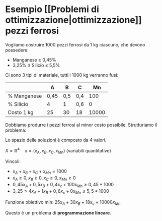 # Esempio [[Problemi di ottimizzazione|ottimizzazione]] pezzi ferrosi

Vogliamo costruire 1000 pezzi ferrosi da 1 kg ciascuno, che devono possedere:

- Manganese $≥$ 0,45%
- 3,25% $≤$ Silicio $≤$ 5,5%

Ci sono 3 tipi di materiale, tutti i 1000 kg verranno fusi:

|     | A   | B   | C   | Mn  |
| --- | --- | --- | --- | --- |
| % Manganese | 0,45 | 0,5 | 0,4 | 100 |
| % Silicio | 4   | 1   | 0,6 | 0   |
| Costo 1 kg | 25  | 30  | 18  | 10000 |

Dobbiamo produrre i pezzi ferrosi al minor costo possibile. Strutturiamo il problema:

Lo spazio delle soluzioni è composto da 4 valori.

$X=ℝ^4 \quad x=(x_A,x_B,x_C,x_{Mn})$ (variabili quantitative)

Vincoli:

- $x_A+x_B+x_C+x_{Mn}=1000$
- $x_A ≥ 0,x_B ≥ 0,x_C ≥ 0,x_{Mn} ≥ 0$
- $0,45x_A+0,5x_B+0,4x_c+100x_{Mn} ≥ 0,45 * 1000$
- $3,25 ≤ 4x_A+1x_B+0,6x_c+0x_{Mn} ≤ 5,5 * 1000$

Funzione obiettivo min: $25x_A+30x_B+18x_c+10000x_{Mn}$

Questo è un problema di **programmazione lineare**.